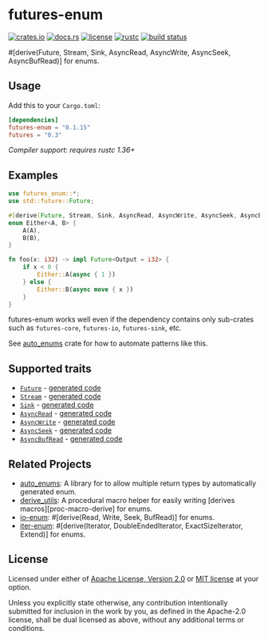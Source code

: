 # futures-enum

[![crates.io](https://img.shields.io/crates/v/futures-enum.svg?style=flat-square&logo=rust)](https://crates.io/crates/futures-enum)
[![docs.rs](https://img.shields.io/badge/docs.rs-futures--enum-blue?style=flat-square)](https://docs.rs/futures-enum)
[![license](https://img.shields.io/badge/license-Apache--2.0_OR_MIT-blue.svg?style=flat-square)](#license)
[![rustc](https://img.shields.io/badge/rustc-1.36+-blue.svg?style=flat-square)](https://www.rust-lang.org)
[![build status](https://img.shields.io/github/workflow/status/taiki-e/futures-enum/CI/master?style=flat-square)](https://github.com/taiki-e/futures-enum/actions?query=workflow%3ACI+branch%3Amaster)

\#\[derive(Future, Stream, Sink, AsyncRead, AsyncWrite, AsyncSeek, AsyncBufRead)\] for enums.

## Usage

Add this to your `Cargo.toml`:

```toml
[dependencies]
futures-enum = "0.1.15"
futures = "0.3"
```

*Compiler support: requires rustc 1.36+*

## Examples

```rust
use futures_enum::*;
use std::future::Future;

#[derive(Future, Stream, Sink, AsyncRead, AsyncWrite, AsyncSeek, AsyncBufRead)]
enum Either<A, B> {
    A(A),
    B(B),
}

fn foo(x: i32) -> impl Future<Output = i32> {
    if x < 0 {
        Either::A(async { 1 })
    } else {
        Either::B(async move { x })
    }
}
```

futures-enum works well even if the dependency contains only sub-crates such
as `futures-core`, `futures-io`, `futures-sink`, etc.

See [auto_enums](https://github.com/taiki-e/auto_enums) crate for how to
automate patterns like this.

## Supported traits

* [`Future`](https://doc.rust-lang.org/std/future/trait.Future.html) - [generated code](doc/future.md)
* [`Stream`](https://docs.rs/futures/0.3/futures/stream/trait.Stream.html) - [generated code](doc/stream.md)
* [`Sink`](https://docs.rs/futures/0.3/futures/sink/trait.Sink.html) - [generated code](doc/sink.md)
* [`AsyncRead`](https://docs.rs/futures/0.3/futures/io/trait.AsyncRead.html) - [generated code](doc/async_read.md)
* [`AsyncWrite`](https://docs.rs/futures/0.3/futures/io/trait.AsyncWrite.html) - [generated code](doc/async_write.md)
* [`AsyncSeek`](https://docs.rs/futures/0.3/futures/io/trait.AsyncSeek.html) - [generated code](doc/async_seek.md)
* [`AsyncBufRead`](https://docs.rs/futures/0.3/futures/io/trait.AsyncBufRead.html) - [generated code](doc/async_buf_read.md)

## Related Projects

* [auto_enums]: A library for to allow multiple return types by automatically generated enum.
* [derive_utils]: A procedural macro helper for easily writing [derives macros][proc-macro-derive] for enums.
* [io-enum]: \#\[derive(Read, Write, Seek, BufRead)\] for enums.
* [iter-enum]: \#\[derive(Iterator, DoubleEndedIterator, ExactSizeIterator, Extend)\] for enums.

[auto_enums]: https://github.com/taiki-e/auto_enums
[derive_utils]: https://github.com/taiki-e/derive_utils
[io-enum]: https://github.com/taiki-e/io-enum
[iter-enum]: https://github.com/taiki-e/iter-enum

## License

Licensed under either of [Apache License, Version 2.0](LICENSE-APACHE) or
[MIT license](LICENSE-MIT) at your option.

Unless you explicitly state otherwise, any contribution intentionally submitted
for inclusion in the work by you, as defined in the Apache-2.0 license, shall
be dual licensed as above, without any additional terms or conditions.
